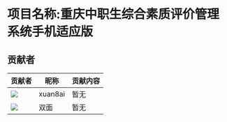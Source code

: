 
# 项目名称:重庆中职生综合素质评价管理系统手机适应版

## 贡献者

贡献者  | 昵称  | 贡献内容
 ---- | ----- | ------  
<img src="https://avatars.githubusercontent.com/u/173129827?s=96&v=4" />| xuan8ai | 暂无
<img src="https://q.qlogo.cn/g?b=qq&s=100&nk=2137089783" />| 双面 | 暂无